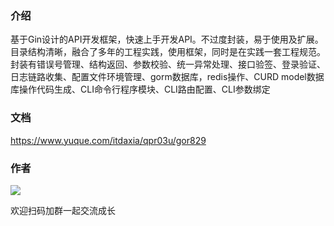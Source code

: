 ### 介绍

基于Gin设计的API开发框架，快速上手开发API。不过度封装，易于使用及扩展。目录结构清晰，融合了多年的工程实践，使用框架，同时是在实践一套工程规范。封装有错误号管理、结构返回、参数校验、统一异常处理、接口验签、登录验证、日志链路收集、配置文件环境管理、gorm数据库，redis操作、CURD model数据库操作代码生成、CLI命令行程序模块、CLI路由配置、CLI参数绑定


### 文档

https://www.yuque.com/itdaxia/qpr03u/gor829

### 作者

![](https://cdn.nlark.com/yuque/0/2022/jpeg/25987530/1643032891049-dd259113-a2c4-4f3e-ae1c-d1ae0015eab3.jpeg)

欢迎扫码加群一起交流成长